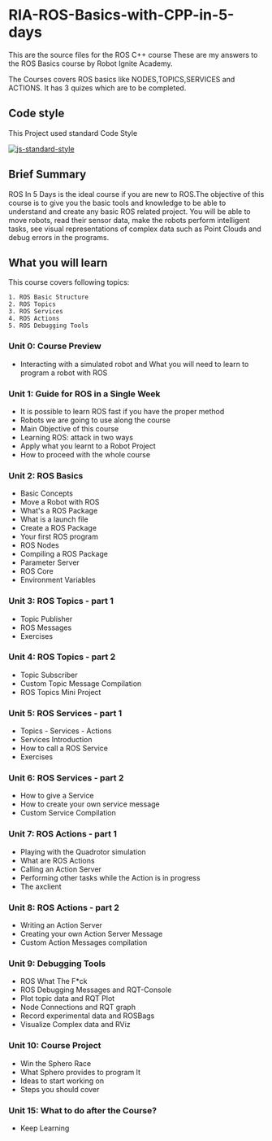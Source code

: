 # RIA-ROS-Basics-with-CPP-in-5-days
This are the source files for the ROS C++ course
These are my answers to the ROS Basics course by Robot Ignite Academy.

The Courses covers ROS basics like NODES,TOPICS,SERVICES and ACTIONS.
It has 3 quizes which are to be completed.

## Code style
This Project used standard Code Style

[![js-standard-style](https://img.shields.io/badge/code%20style-standard-brightgreen.svg?style=flat)](https://github.com/feross/standard)


## Brief Summary

ROS In 5 Days is the ideal course if you are new to ROS.The objective of this course is to give you the basic tools and knowledge to be able to understand and create any basic ROS related project. You will be able to move robots, read their sensor data, make the robots perform intelligent tasks, see visual representations of complex data such as Point Clouds and debug errors in the programs.


## What you will learn

This course covers following topics:

    1. ROS Basic Structure
    2. ROS Topics
    3. ROS Services
    4. ROS Actions
    5. ROS Debugging Tools


### Unit 0: Course Preview
- Interacting with a simulated robot and What you will need to learn to program a robot with ROS


### Unit 1: Guide for ROS in a Single Week
- It is possible to learn ROS fast if you have the proper method
- Robots we are going to use along the course
- Main Objective of this course
- Learning ROS: attack in two ways
- Apply what you learnt to a Robot Project
- How to proceed with the whole course

   
### Unit 2: ROS Basics
- Basic Concepts
- Move a Robot with ROS
- What's a ROS Package
- What is a launch file
- Create a ROS Package
- Your first ROS program
- ROS Nodes
- Compiling a ROS Package
- Parameter Server
- ROS Core
- Environment Variables

  
### Unit 3: ROS Topics - part 1
- Topic Publisher
- ROS Messages
- Exercises

    
### Unit 4: ROS Topics - part 2
- Topic Subscriber
- Custom Topic Message Compilation
- ROS Topics Mini Project


### Unit 5: ROS Services - part 1
- Topics - Services - Actions
- Services Introduction
- How to call a ROS Service
- Exercises


### Unit 6: ROS Services - part 2
- How to give a Service
- How to create your own service message
- Custom Service Compilation


### Unit 7: ROS Actions - part 1
- Playing with the Quadrotor simulation
- What are ROS Actions
- Calling an Action Server
- Performing other tasks while the Action is in progress
- The axclient


### Unit 8: ROS Actions - part 2
- Writing an Action Server
- Creating your own Action Server Message
- Custom Action Messages compilation

### Unit 9: Debugging Tools
- ROS What The F*ck
- ROS Debugging Messages and RQT-Console
- Plot topic data and RQT Plot
- Node Connections and RQT graph
- Record experimental data and ROSBags
- Visualize Complex data and RViz


### Unit 10: Course Project
- Win the Sphero Race
- What Sphero provides to program It
- Ideas to start working on
- Steps you should cover

### Unit 15: What to do after the Course?
- Keep Learning



